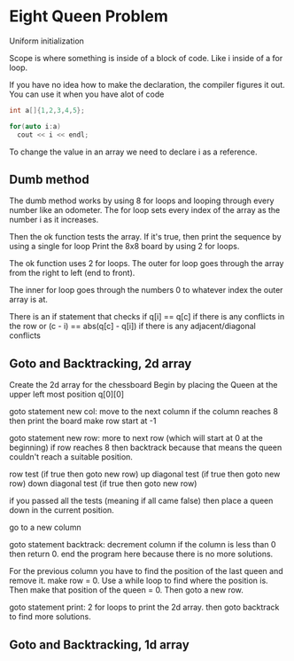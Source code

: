 # Eight Queen Problem

Uniform initialization

Scope is where something is inside of a block of code. Like i inside of a for loop.

If you have no idea how to make the declaration, the compiler figures it out. You can use it when you have alot of code
```c++
int a[]{1,2,3,4,5};

for(auto i:a) 
  cout << i << endl;

```

To change the value in an array we need to declare i as a reference.




## Dumb method
The dumb method works by using 8 for loops and looping through every number like an odometer. The for loop sets every index of the array as the number i as it increases. 

Then the ok function tests the array.
If it's true, then print the sequence by using a single for loop
Print the 8x8 board by using 2 for loops.

The ok function uses 2 for loops. The outer for loop goes through the array from the right to left (end to front).

The inner for loop goes through the numbers 0 to whatever index the outer array is at.

There is an if statement that checks if 
q[i] == q[c] if there is any conflicts in the row
or
(c - i) == abs(q[c] - q[i]) if there is any adjacent/diagonal conflicts


## Goto and Backtracking, 2d array
Create the 2d array for the chessboard
Begin by placing the Queen at the upper left most position q[0][0]

goto statement new col:
move to the next column
if the column reaches 8 then print the board
make row start at -1

goto statement new row:
more to next row (which will start at 0 at the beginning)
if row reaches 8 then backtrack because that means the queen couldn't reach a suitable position.

row test (if true then goto new row)
up diagonal test (if true then goto new row)
down diagonal test (if true then goto new row)

if you passed all the tests (meaning if all came false) then place a queen down in the current position. 

go to a new column

goto statement backtrack:
decrement column
if the column is less than 0 then return 0. end the program here because there is no more solutions.

For the previous column you have to find the position of the last queen and remove it.
make row = 0.
Use a while loop to find where the position is.
Then make that position of the queen = 0.
Then goto a new row.

goto statement print:
2 for loops to print the 2d array.
then goto backtrack to find more solutions. 


## Goto and Backtracking, 1d array



